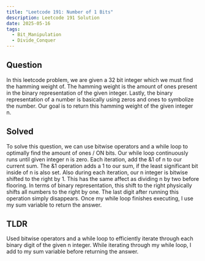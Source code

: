 ```yaml
---
title: "Leetcode 191: Number of 1 Bits"
description: Leetcode 191 Solution
date: 2025-05-16
tags:
  - Bit_Manipulation
  - Divide_Conquer
---
```

## Question
In this leetcode problem, we are given a 32 bit integer which we must find the hamming weight of. The hamming weight is the amount of ones present in the binary representation of the given integer. Lastly, the binary representation of a number is basically using zeros and ones to symbolize the number. Our goal is to return this hamming weight of the given integer n.
## Solved
To solve this question, we can use bitwise operators and a while loop to optimally find the amount of ones / ON bits. Our while loop continuously runs until given integer n is zero. Each iteration, add the &1 of n to our current sum. The &1 operation adds a 1 to our sum, if the least significant bit inside of n is also set. Also during each iteration, our n integer is bitwise shifted to the right by 1. This has the same affect as dividing n by two before flooring. In terms of binary representation, this shift to the right physically shifts all numbers to the right by one. The last digit after running this operation simply disappears. Once my while loop finishes executing, I use my sum variable to return the answer.
## TLDR
Used bitwise operators and a while loop to efficiently iterate through each binary digit of the given n integer. While iterating through my while loop, I add to my sum variable before returning the answer.